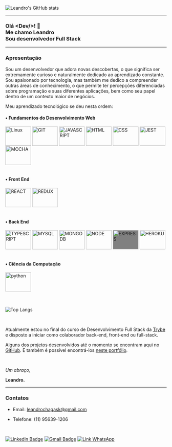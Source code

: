 ![Leandro's GitHub stats](https://github-readme-stats.vercel.app/api?username=leandrochs&hide=stars,issues&count_private=true&show_icons=true&theme=chartreuse-dark&line_height=35rem&locale=pt-br)

---

<h3> Olá &#60Dev/>! 👋 </br> Me chamo Leandro</br>Sou desenvolvedor Full Stack</h3>

---

### Apresentação

Sou um desenvolvedor que adora novas descobertas, o que significa ser extremamente curioso e naturalmente dedicado ao aprendizado constante. Sou apaixonado por tecnologia, mas também me dedico a compreender outras áreas de conhecimento, o que permite ter percepções diferenciadas sobre programação e suas diferentes aplicações, bem como seu papel dentro de um contexto maior de negócios.

Meu aprendizado tecnológico se deu nesta ordem:

#### • Fundamentos do Desenvolvimento Web

<div>
  <img align="center" alt="Linux" title="Linux" height="60" width="80" src="https://cdn.jsdelivr.net/gh/devicons/devicon/icons/linux/linux-original.svg">
  <img align="center" alt="GIT" title="GIT" height="60" width="80" src="https://cdn.jsdelivr.net/gh/devicons/devicon/icons/git/git-original-wordmark.svg">
  <img align="center" alt="JAVASCRIPT" title="JAVASCRIPT" height="60" width="80" src="https://cdn.jsdelivr.net/gh/devicons/devicon/icons/javascript/javascript-original.svg">
  <img align="center" alt="HTML" title="HTML" height="60" width="80" src="https://cdn.jsdelivr.net/gh/devicons/devicon/icons/html5/html5-original-wordmark.svg">
  <img align="center" alt="CSS" title="CSS" height="60" width="80" src="https://cdn.jsdelivr.net/gh/devicons/devicon/icons/css3/css3-original-wordmark.svg">
  <img align="center" alt="JEST" title="JEST" height="60" width="80" src="https://cdn.jsdelivr.net/gh/devicons/devicon/icons/jest/jest-plain.svg">
  <img align="center" alt="MOCHA" title="MOCHA" height="60" width="80" src="https://cdn.jsdelivr.net/gh/devicons/devicon/icons/mocha/mocha-plain.svg">
</div>

</br>

#### • Front End

<div>
  <img align="center" alt="REACT" title="REACT" height="60" width="80" src="https://cdn.jsdelivr.net/gh/devicons/devicon/icons/react/react-original-wordmark.svg">
  <img align="center" alt="REDUX" title="REDUX" height="60" width="80" src="https://cdn.jsdelivr.net/gh/devicons/devicon/icons/redux/redux-original.svg">
</div>

</br>

#### • Back End

<div>
  <img align="center" alt="TYPESCRIPT" title="TYPESCRIPT" height="60" width="80" src="https://cdn.jsdelivr.net/gh/devicons/devicon/icons/typescript/typescript-original.svg">
  <img align="center" alt="MYSQL" title="MYSQL" height="60" width="80" src="https://cdn.jsdelivr.net/gh/devicons/devicon/icons/mysql/mysql-original-wordmark.svg">
  <img align="center" alt="MONGODB" title="MONGODB" height="60" width="80" src="https://cdn.jsdelivr.net/gh/devicons/devicon/icons/mongodb/mongodb-original-wordmark.svg">
  <img align="center" alt="NODE" title="NODE" height="60" width="80" src="https://cdn.jsdelivr.net/gh/devicons/devicon/icons/nodejs/nodejs-original-wordmark.svg">
  <img align="center" alt="EXPRESS" title="EXPRESS" height="60" width="80" style="background-color: gray" src="https://cdn.jsdelivr.net/gh/devicons/devicon/icons/express/express-original-wordmark.svg">
  <img align="center" alt="HEROKU" title="HEROKU" height="60" width="80" src="https://cdn.jsdelivr.net/gh/devicons/devicon/icons/heroku/heroku-original-wordmark.svg">
</div>

</br>

#### • Ciência da Computação

<div>
  <img align="center" alt="python" title="python" height="60" width="80" src="https://cdn.jsdelivr.net/gh/devicons/devicon/icons/python/python-original-wordmark.svg">
</div>

</br>
</br>

![Top Langs](https://github-readme-stats.vercel.app/api/top-langs/?username=leandrochs&layout=compact&langs_count=16&theme=chartreuse-dark&locale=pt-br)

</br>

Atualmente estou no final do curso de Desenvolvimento Full Stack da [Trybe](https://www.betrybe.com/) e disposto a iniciar como colaborador back-end, front-end ou full-stack.

Alguns dos projetos desenvolvidos até o momento se encontram aqui no [GitHub](https://github.com/leandrochs?tab=repositories). E também é possível encontrá-los [neste portfólio](https://leandrochs.github.io/#/).

</br>

_Um abraço,_

**Leandro.**

---

### Contatos

- Email: leandrochagask@gmail.com

- Telefone: (11) 95639-1206

<br/>

[![Linkedin Badge](https://img.shields.io/badge/-Leandro-blue?style=flat-square&logo=Linkedin&logoColor=white&link=https://www.linkedin.com/in/leandrosi)](https://www.linkedin.com/in/leandrosi) [![Gmail Badge](https://img.shields.io/badge/Gmail-D14836?style=flat-square&logo=gmail&logoColor=white&link=mailto:leandrochagask@gmail.com)](mailto:leandrochagask@gmail.com) [![Link WhatsApp](https://img.shields.io/badge/WhatsApp-25D366?style=flat-square&for-the-badge&logo=whatsapp&logoColor=white)](https://api.whatsapp.com/send?phone=5511956391206&text=Ol%C3%A1%2C%20Leandro!)
